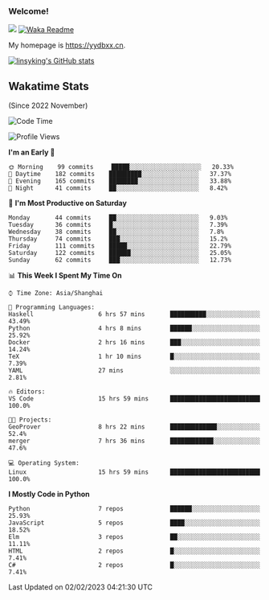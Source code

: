### Welcome!

![](https://visitor-badge.glitch.me/badge?page_id=linsyking.linsyking)
[![Waka Readme](https://github.com/linsyking/linsyking/actions/workflows/waka-readme.yml/badge.svg)](https://github.com/linsyking/linsyking/actions/workflows/waka-readme.yml)

My homepage is <https://yydbxx.cn>.

[![linsyking's GitHub stats](https://github-readme-stats.vercel.app/api?username=linsyking&show_icons=true&theme=onedark)](https://github.com/anuraghazra/github-readme-stats)

## Wakatime Stats

(Since 2022 November)

<!--START_SECTION:waka-->
![Code Time](http://img.shields.io/badge/Code%20Time-140%20hrs%2056%20mins-blue)

![Profile Views](http://img.shields.io/badge/Profile%20Views-0-blue)

**I'm an Early 🐤** 

```text
🌞 Morning    99 commits     █████░░░░░░░░░░░░░░░░░░░░   20.33% 
🌆 Daytime    182 commits    █████████░░░░░░░░░░░░░░░░   37.37% 
🌃 Evening    165 commits    ████████░░░░░░░░░░░░░░░░░   33.88% 
🌙 Night      41 commits     ██░░░░░░░░░░░░░░░░░░░░░░░   8.42%

```
📅 **I'm Most Productive on Saturday** 

```text
Monday       44 commits     ██░░░░░░░░░░░░░░░░░░░░░░░   9.03% 
Tuesday      36 commits     █░░░░░░░░░░░░░░░░░░░░░░░░   7.39% 
Wednesday    38 commits     ██░░░░░░░░░░░░░░░░░░░░░░░   7.8% 
Thursday     74 commits     ███░░░░░░░░░░░░░░░░░░░░░░   15.2% 
Friday       111 commits    █████░░░░░░░░░░░░░░░░░░░░   22.79% 
Saturday     122 commits    ██████░░░░░░░░░░░░░░░░░░░   25.05% 
Sunday       62 commits     ███░░░░░░░░░░░░░░░░░░░░░░   12.73%

```


📊 **This Week I Spent My Time On** 

```text
⌚︎ Time Zone: Asia/Shanghai

💬 Programming Languages: 
Haskell                  6 hrs 57 mins       ██████████░░░░░░░░░░░░░░░   43.49% 
Python                   4 hrs 8 mins        ██████░░░░░░░░░░░░░░░░░░░   25.92% 
Docker                   2 hrs 16 mins       ███░░░░░░░░░░░░░░░░░░░░░░   14.24% 
TeX                      1 hr 10 mins        █░░░░░░░░░░░░░░░░░░░░░░░░   7.39% 
YAML                     27 mins             ░░░░░░░░░░░░░░░░░░░░░░░░░   2.81%

🔥 Editors: 
VS Code                  15 hrs 59 mins      █████████████████████████   100.0%

🐱‍💻 Projects: 
GeoProver                8 hrs 22 mins       █████████████░░░░░░░░░░░░   52.4% 
merger                   7 hrs 36 mins       ████████████░░░░░░░░░░░░░   47.6%

💻 Operating System: 
Linux                    15 hrs 59 mins      █████████████████████████   100.0%

```

**I Mostly Code in Python** 

```text
Python                   7 repos             ██████░░░░░░░░░░░░░░░░░░░   25.93% 
JavaScript               5 repos             ████░░░░░░░░░░░░░░░░░░░░░   18.52% 
Elm                      3 repos             ██░░░░░░░░░░░░░░░░░░░░░░░   11.11% 
HTML                     2 repos             █░░░░░░░░░░░░░░░░░░░░░░░░   7.41% 
C#                       2 repos             █░░░░░░░░░░░░░░░░░░░░░░░░   7.41%

```



 Last Updated on 02/02/2023 04:21:30 UTC
<!--END_SECTION:waka-->
